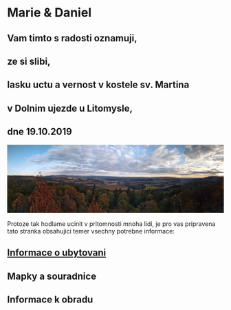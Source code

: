 #                                               **Marie & Daniel**

## Vam timto s radosti oznamuji,
## ze si slibi,

## lasku uctu a vernost v kostele sv. Martina

## v Dolnim ujezde u Litomysle,
## dne 19.10.2019

![](./IMG_20180915_1833576-panorama~2.jpg)




Protoze tak hodlame ucinit v pritomnosti mnoha lidi,
je pro vas pripravena tato stranka obsahujici temer vsechny potrebne informace:


## [Informace o ubytovani](./TheHood.md)
## Mapky a souradnice
## Informace k obradu
